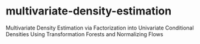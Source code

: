 # multivariate-density-estimation
Multivariate Density Estimation via Factorization into Univariate Conditional Densities Using Transformation Forests and Normalizing Flows
